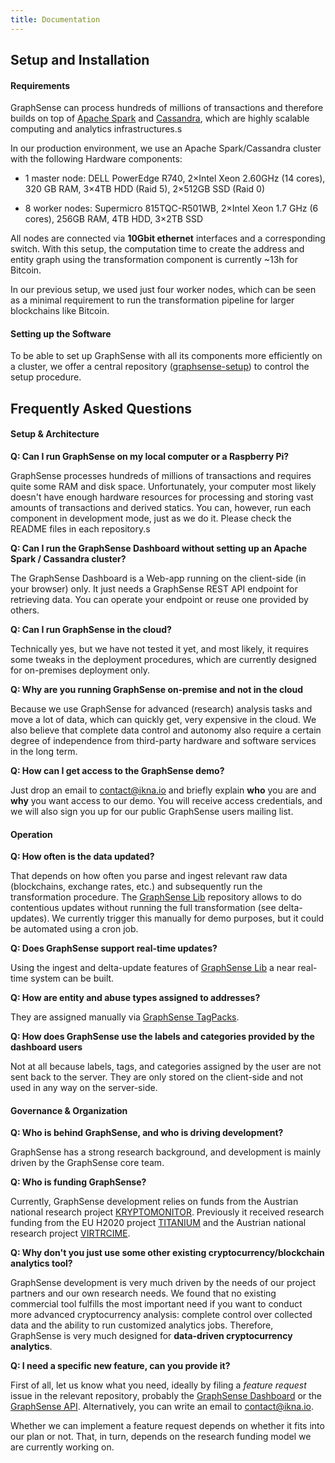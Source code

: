 ```yaml
---
title: Documentation
---
```


<h2 class="mt-3">Setup and Installation</h2>

<h4>Requirements</h4>

GraphSense can process hundreds of millions of transactions and therefore builds on top of [Apache Spark](spark) and [Cassandra](cassandra), which are highly scalable computing and analytics infrastructures.s

In our production environment, we use an Apache Spark/Cassandra cluster with the following Hardware components:

* 1 master node: DELL PowerEdge R740, 2×Intel Xeon 2.60GHz (14 cores), 320 GB RAM, 3×4TB HDD (Raid 5), 2×512GB SSD (Raid 0)

* 8 worker nodes: Supermicro 815TQC-R501WB, 2×Intel Xeon 1.7 GHz (6 cores), 256GB RAM, 4TB HDD, 3×2TB SSD

All nodes are connected via **10Gbit ethernet** interfaces and a corresponding switch. With this setup,  the computation time to create the address and entity graph using the transformation component is currently \~13h for Bitcoin.

In our previous setup, we used just four worker nodes, which can be seen as a minimal requirement to run the transformation pipeline for larger blockchains like Bitcoin.

<h4>Setting up the Software</h4>

To be able to set up GraphSense with all its components more efficiently on a cluster, we offer a central repository ([graphsense-setup](https://github.com/graphsense/graphsense-setup)) to control the setup procedure.

<h2 class="mt-3">Frequently Asked Questions</h2>

<h4>Setup & Architecture</h4>

**Q: Can I run GraphSense on my local computer or a Raspberry Pi?**

GraphSense processes hundreds of millions of transactions and requires quite some RAM and disk space. Unfortunately, your computer most likely doesn't have enough hardware resources for processing and storing vast amounts of transactions and derived statics. You can, however, run each component in development mode, just as we do it. Please check the README files in each repository.s

**Q: Can I run the GraphSense Dashboard without setting up an Apache Spark / Cassandra cluster?**

The GraphSense Dashboard is a Web-app running on the client-side (in your browser) only. It just needs a GraphSense REST API endpoint for retrieving data. You can operate your endpoint or reuse one provided by others.


**Q: Can I run GraphSense in the cloud?**

Technically yes, but we have not tested it yet, and most likely, it requires some tweaks in the deployment procedures, which are currently designed for on-premises deployment only.

**Q: Why are you running GraphSense on-premise and not in the cloud**

Because we use GraphSense for advanced (research) analysis tasks and move a lot of data, which can quickly get, very expensive in the cloud. We also believe that complete data control and autonomy also require a certain degree of independence from third-party hardware and software services in the long term.

**Q: How can I get access to the GraphSense demo?**

Just drop an email to [contact@ikna.io](mailto:contact@ikna.io) and briefly explain **who** you are and **why** you want access to our demo. You will receive access credentials, and we will also sign you up for our public GraphSense users mailing list.

<h4>Operation</h4>

**Q: How often is the data updated?**

That depends on how often you parse and ingest relevant raw data (blockchains, exchange rates, etc.) and subsequently run the transformation procedure. The [GraphSense Lib](https://github.com/graphsense/graphsense-lib) repository allows to do contentious updates without running the full transformation (see delta-updates). We currently trigger this manually for demo purposes, but it could be automated using a cron job.

**Q: Does GraphSense support real-time updates?**

Using the ingest and delta-update features of [GraphSense Lib](https://github.com/graphsense/graphsense-lib) a near real-time system can be built.

**Q: How are entity and abuse types assigned to addresses?**

They are assigned manually via [GraphSense TagPacks](https://github.com/graphsense/graphsense-tagpacks).

**Q: How does GraphSense use the labels and categories provided by the dashboard users**

Not at all because labels, tags, and categories assigned by the user are not sent back to the server. They are only stored on the client-side and not used in any way on the server-side.

<h4>Governance & Organization</h4>

**Q: Who is behind GraphSense, and who is driving development?**

GraphSense has a strong research background, and development is mainly driven by the GraphSense core team.

**Q: Who is funding GraphSense?**

Currently, GraphSense development relies on funds from the Austrian national research project [KRYPTOMONITOR](https://kryptomonitor-project.info/). Previously it received research funding from the EU H2020 project [TITANIUM](https://titanium-project.eu/) and the Austrian national research project [VIRTRCIME](https://virtcrime-project.info/).

**Q: Why don't you just use some other existing cryptocurrency/blockchain analytics tool?**

GraphSense development is very much driven by the needs of our project partners and our own research needs. We found that no existing commercial tool fulfills the most important need if you want to conduct more advanced cryptocurrency analysis: complete control over collected data and the ability to run customized analytics jobs. Therefore, GraphSense is very much designed for **data-driven cryptocurrency analytics**.

**Q: I need a specific new feature, can you provide it?**

First of all, let us know what you need, ideally by filing a *feature request* issue in the relevant repository, probably the [GraphSense Dashboard](https://github.com/graphsense/graphsense-dashboard) or the [GraphSense API](https://github.com/graphsense/graphsense-openapi). Alternatively, you can write an email to [contact@ikna.io](mailto:contact@ikna.io).

Whether we can implement a feature request depends on whether it fits into our plan or not. That, in turn, depends on the research funding model we are currently working on.

[spark]: https://spark.apache.org/
[cassandra]: https://cassandra.apache.org/
